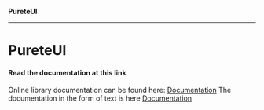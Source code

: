 **PureteUI**

***

# PureteUI

#### Read the documentation at this link

Online library documentation can be found here:
[Documentation](https://zerokqx.github.io/PureteUI/index.html)
The documentation in the form of text is here
[Documentation](_media/packages.md)
